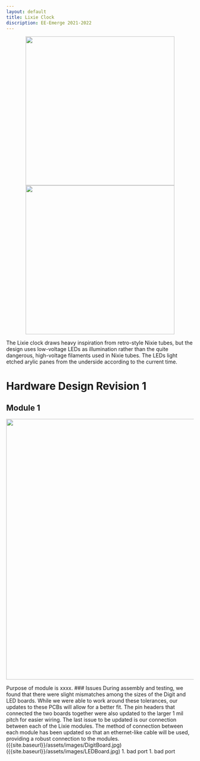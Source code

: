 ```yaml
---
layout: default
title: Lixie Clock
discription: EE-Emerge 2021-2022
---
```


<p align = "center">
  <img src="{{site.baseurl}}/assets/images/3digitdisplay.png" width="400">
  <img src="{{site.baseurl}}/assets/images/5digitdisplay.png" width="400">
  </p>

The Lixie clock draws heavy inspiration from retro-style Nixie tubes, but the design uses low-voltage LEDs as illumination rather than the quite dangerous, high-voltage filaments used in Nixie tubes. The LEDs light etched arylic panes from the underside according to the current time.


# Hardware Design Revision 1

## Module 1
<p align = "center">
<img src="{{site.baseurl}}/assets/images/LixieCad.png" width="700">
  </p>
Purpose of module is xxxx. 
### Issues
During assembly and testing, we found that there were slight mismatches among the sizes of the Digit and LED boards. While we were able to work around these tolerances, our updates to these PCBs will allow for a better fit. The pin headers that connected the two boards together were also updated to the larger 1 mil pitch for easier wiring. The last issue to be updated is our connection between each of the Lixie modules. The method of connection between each module has been updated so that an ethernet-like cable will be used, providing a robust connection to the modules.
({{site.baseurl}}/assets/images/DigitBoard.jpg)
({{site.baseurl}}/assets/images/LEDBoard.jpg)
1. bad port
1. bad port
